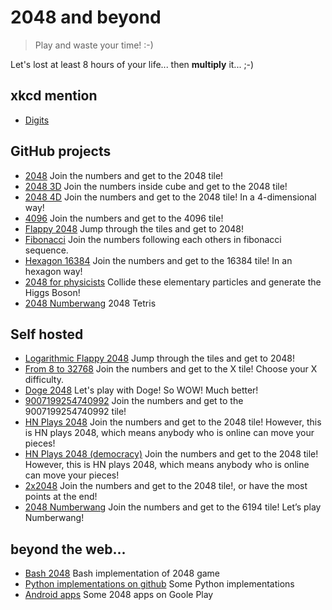 # 2048 and beyond
> Play and waste your time! :-)

Let's lost at least 8 hours of your life... then **multiply** it... ;-)


## xkcd mention
- [Digits](http://xkcd.com/1344/) 


## GitHub projects

- [2048](http://gabrielecirulli.github.io/2048/) Join the numbers and get to the 2048 tile!
- [2048 3D](http://joppi.github.io/2048-3D/) Join the numbers inside cube and get to the 2048 tile!
- [2048 4D](http://huonw.github.io/2048-4D/) Join the numbers and get to the 2048 tile! In a 4-dimensional way!
- [4096](http://youknowone.github.io/4096/) Join the numbers and get to the 4096 tile!
- [Flappy 2048](http://hczhcz.github.io/Flappy-2048/) Jump through the tiles and get to 2048!
- [Fibonacci](http://themoreyouknow.github.io/fib) Join the numbers following each others in fibonacci sequence.
- [Hexagon 16384](http://rudradevbasak.github.io/16384_hex/) Join the numbers and get to the 16384 tile! In an hexagon way!
- [2048 for physicists](http://milrivel.github.io/LHC/) Collide these elementary particles and generate the Higgs Boson! 
- [2048 Numberwang](http://prat0318.github.io/2048-tetris/) 2048 Tetris 

## Self hosted

- [Logarithmic Flappy 2048](http://logarithmic-flappy-2048.ajf.me/) Jump through the tiles and get to 2048!
- [From 8 to 32768](http://poweroftwo.nemoidstudio.com/8) Join the numbers and get to the X tile! Choose your X difficulty.
- [Doge 2048](http://doge2048.com/) Let's play with Doge! So WOW! Much better!
- [9007199254740992](http://www.csie.ntu.edu.tw/~b01902112/9007199254740992/) Join the numbers and get to the 9007199254740992 tile!
- [HN Plays 2048](https://hnplays2048.herokuapp.com/) Join the numbers and get to the 2048 tile! However, this is HN plays 2048, which means anybody who is online can move your pieces!
- [HN Plays 2048 (democracy)](http://hnplays2048-democracy.herokuapp.com/) Join the numbers and get to the 2048 tile! However, this is HN plays 2048, which means anybody who is online can move your pieces! 
- [2x2048](http://instapainting.com/2x2048/index.html) Join the numbers and get to the 2048 tile!, or have the most points at the end!
- [2048 Numberwang](http://louhuang.com/2048-numberwang/) Join the numbers and get to the 6194 tile! Let’s play Numberwang!


## beyond the web...

- [Bash 2048](https://github.com/mydzor/bash2048) Bash implementation of 2048 game
- [Python implementations on github](https://github.com/search?q=python+20480) Some Python implementations
- [Android apps](https://play.google.com/store/search?q=2048&c=apps) Some 2048 apps on Goole Play
